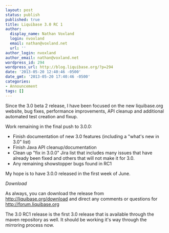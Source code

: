 ```yaml
---
layout: post
status: publish
published: true
title: Liquibase 3.0 RC 1
author:
  display_name: Nathan Voxland
  login: nvoxland
  email: nathan@voxland.net
  url: ''
author_login: nvoxland
author_email: nathan@voxland.net
wordpress_id: 294
wordpress_url: http://blog.liquibase.org/?p=294
date: '2013-05-20 12:40:46 -0500'
date_gmt: '2013-05-20 17:40:46 -0500'
categories:
- Announcement
tags: []
---
```



Since the 3.0 beta 2 release, I have been focused on the new liquibase.org website, bug fixes, performance improvements, API cleanup and additional automated test creation and fixup.


Work remaining in the final push to 3.0.0:


- Finish documentation of new 3.0 features (including a "what's new in 3.0" list)
- Finish Java API cleanup/documentation
- Clean up "fix in 3.0.0" Jira list that includes many issues that have already been fixed and others that will not make it for 3.0.
- Any remaining showstopper bugs found in RC1



My hope is to have 3.0.0 released in the first week of June.



*Download*


As always, you can download the release from <a href="http://liquibase.org/download">http://liquibase.org/download</a> and direct any comments or questions for <a href="http://forum.liquibase.org/">http://forum.liquibase.org</a>


The 3.0 RC1 release is the first 3.0 release that is available through the maven repository as well. It should be working it's way through the mirroring process now.
